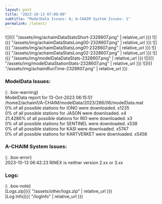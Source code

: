 ```yaml
---
layout: post
title: "2023-10-13 07:00:00"
subtitle: "ModelData Issues: 6; A-CHAIM System Issues: 1"
permalink: /latest/
---
```


![]({{ "/assets/img/achaimDataStatsShort-2328607.png" | relative_url }})
![]({{ "/assets/img/achaimDataStatsLong00-2328607.png" | relative_url }})
![]({{ "/assets/img/achaimDataStatsLong01-2328607.png" | relative_url }})
![]({{ "/assets/img/achaimDataStatsLong02-2328607.png" | relative_url }})
![]({{ "/assets/img/modelDataDataStats-2328607.png" | relative_url }})
![]({{ "/assets/img/modelDataStationStats-2328607.png" | relative_url }})
![]({{ "/assets/img/achaimRunTime-2328607.png" | relative_url }})


### ModelData Issues:  
  
{: .box-warning}  
 ModelData report for 13-Oct-2023 06:15:51   
 /home2/achaim1/A-CHAIM/modelData/2023/286/06/modelData.mat   
 0% of all possible stations for IONO were downloaded. x1235   
 0% of all possible stations for JASON were downloaded. x4   
 21.4286% of all possible stations for RIO were downloaded. x3   
 0% of all possible stations for SENTINEL were downloaded. x538   
 0% of all possible stations for KASI were downloaded. x5747   
 0% of all possible stations for KARTVERKET were downloaded. x5456   
  
### A-CHAIM System Issues:  
  
{: .box-error}  
2023-10-13 06:42:23 RINEX is neither version 2.xx or 3.xx  

### Logs:  
  
{: .box-note}  
[Logs.zip]({{ "/assets/other/logs.zip" | relative_url }})  
[Log Info]({{ "/logInfo" | relative_url }})  
